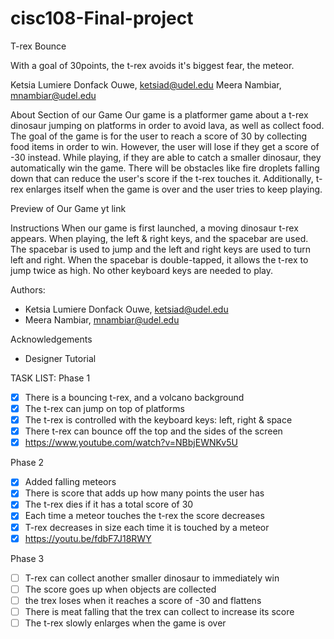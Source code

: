 # cisc108-Final-project

T-rex Bounce

With a goal of 30points, the t-rex avoids it's biggest fear, the meteor.   


Ketsia Lumiere Donfack Ouwe, ketsiad@udel.edu
Meera Nambiar, mnambiar@udel.edu

About Section of our Game
Our game is a platformer game about a t-rex dinosaur jumping on platforms in order to avoid lava, as well 
as collect food. The goal of the game is for the user to reach a score of 30 by collecting food items in 
order to win. However, the user will lose if they get a score of -30 instead. While playing, if they are 
able to catch a smaller dinosaur, they automatically win the game. There will be obstacles like fire droplets 
falling down that can reduce the user's score if the t-rex touches it. Additionally, t-rex enlarges itself when 
the game is over and the user tries to keep playing.

Preview of Our Game
yt link

Instructions
When our game is first launched, a moving dinosaur t-rex appears. When playing, the left & right keys, 
and the spacebar are used. The spacebar is used to jump and the left and right keys are used to turn left and right.
When the spacebar is double-tapped, it allows the t-rex to jump twice as high. No other keyboard keys are needed to play.   

Authors: 
- Ketsia Lumiere Donfack Ouwe, ketsiad@udel.edu
- Meera Nambiar, mnambiar@udel.edu

Acknowledgements
- Designer Tutorial

TASK LIST:
Phase 1
- [x] There is a bouncing t-rex, and a volcano background
- [x] The t-rex can jump on top of platforms
- [x] The t-rex is controlled with the keyboard keys: left, right & space
- [x] There t-rex can bounce off the top and the sides of the screen
- [x] https://www.youtube.com/watch?v=NBbjEWNKv5U

Phase 2 
- [x] Added falling meteors
- [x] There is score that adds up how many points the user has
- [x] The t-rex dies if it has a total score of 30
- [x] Each time a meteor touches the t-rex the score decreases
- [x] T-rex decreases in size each time it is touched by a meteor
- [x] https://youtu.be/fdbF7J18RWY

Phase 3
- [ ] T-rex can collect another smaller dinosaur to immediately win
- [ ] The score goes up when objects are collected
- [ ] the trex loses when it reaches a score of -30 and flattens 
- [ ] There is meat falling that the trex can collect to increase its score
- [ ] The t-rex slowly enlarges when the game is over